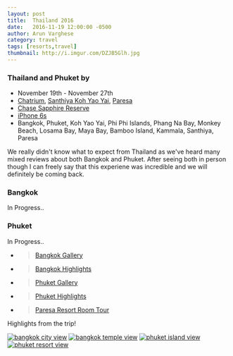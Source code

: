 ```yaml
---
layout: post
title:  Thailand 2016
date:   2016-11-19 12:00:00 -0500
author: Arun Varghese
category: travel
tags: [resorts,travel]
thumbnail: http://i.imgur.com/DZJB5Glh.jpg
---
```


### Thailand and Phuket by <i class="fa fa-fw fa-plane"></i> 
+ <i class="fa fa-fw fa-calendar"></i> November 19th - November 27th
+ <i class="fa fa-fw fa-bed"></i> [Chatrium](http://www.chatrium.com/chatrium_hotel/default-en.html),
[Santhiya Koh Yao Yai](http://www.santhiya.com/kohyaoyai/?gclid=CjwKEAiApLDBBRC8oICb9NvKsg0SJAD9yOHsQCW36BYxSWyksAnJtbrtAZ_-KYqR5syfL7rxd8R7qhoCwk3w_wcB),
[Paresa](http://www.paresaresorts.com/)  
+ <i class="fa fa-fw fa-credit-card"></i> [Chase Sapphire Reserve](https://www.chase.com/card-benefits/sapphirereserve/rewards)
+ <i class="fa fa-fw fa-camera"></i> [iPhone 6s](http://www.apple.com/shop/buy-iphone/iphone6s)
+ <i class="fa fa-fw fa-map-marker"></i> Bangkok, Phuket, Koh Yao Yai, Phi Phi Islands, Phang Na Bay, Monkey Beach, Losama Bay, Maya Bay, Bamboo Island, Kammala, Santhiya, Paresa

We really didn't know what to expect from Thailand as we've heard many mixed reviews about both Bangkok and Phuket. After seeing both in person though I can freely say that this experiene was incredible and we will definitely be coming back.  

### Bangkok  
In Progress..
<!-- Our stay in Bangkok was relatively short, but we were able to cover quite a bit including three temples, the floating markets of 
 -->  
 
### Phuket  
In Progress..

+ > [Bangkok Gallery](http://imgur.com/a/4OJ0x)  
+ > [Bangkok Highlights](https://www.instagram.com/p/BNPNONZleQq/?taken-by=var_arun)   
+ > [Phuket Gallery](http://imgur.com/a/cvkkT)  
+ > [Phuket Highlights](https://www.instagram.com/p/BNVcKK4Fq_K/?taken-by=var_arun)  
+ > [Paresa Resort Room Tour](https://www.youtube.com/watch?v=lxmZtfcB9x8)  

Highlights from the trip!  

<div class="img-container">
	<a target="_blank" href="http://i.imgur.com/DZJB5Gl.jpg"><img class="img-travel" src="http://i.imgur.com/DZJB5Glh.jpg" alt
	="bangkok city view"/></a>
	<a target="_blank" href="http://i.imgur.com/DhK7X31.jpg"><img class="img-travel" src="http://i.imgur.com/DhK7X31h.jpg" alt
	="bangkok temple view"/></a>
	<a target="_blank" href="http://i.imgur.com/3ToI0jJ.jpg"><img class="img-travel" src="http://i.imgur.com/3ToI0jJh.jpg" alt
	="phuket island view"/></a>
	<a target="_blank" href="http://i.imgur.com/fvvhL0l.jpg"><img class="img-travel" src="http://i.imgur.com/fvvhL0lh.jpg" alt
	="phuket resort view"/></a>
</div>


